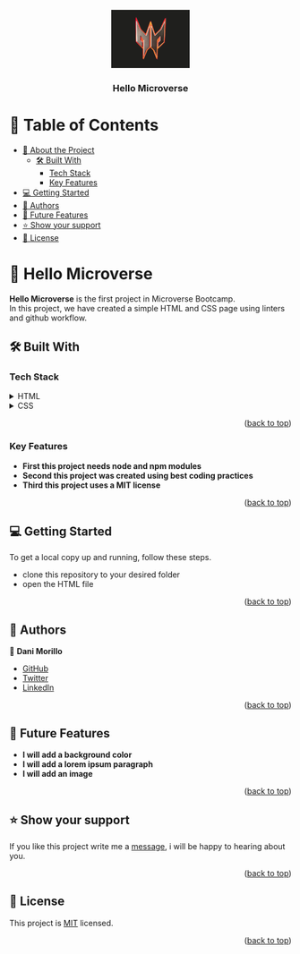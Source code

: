 <a name="readme-top"></a>

<!--
HOW TO USE:
This is an example of how you may give instructions on setting up your project locally.

Modify this file to match your project and remove sections that don't apply.

REQUIRED SECTIONS:
- Table of Contents
- About the Project
  - Built With
  - Live Demo
- Getting Started
- Authors
- Future Features
- Contributing
- Show your support
- Acknowledgements
- License

OPTIONAL SECTIONS:
- FAQ

After you're finished please remove all the comments and instructions!
-->

<div align="center">
  <!-- You are encouraged to replace this logo with your own! Otherwise you can also remove it. -->
  <img src="images/predator2.png" alt="logo" width="140"  height="auto" />
  <br/>

  <h3><b>Hello Microverse</b></h3>

</div>

<!-- TABLE OF CONTENTS -->

# 📗 Table of Contents

- [📖 About the Project](#about-project)
  - [🛠 Built With](#built-with)
    - [Tech Stack](#tech-stack)
    - [Key Features](#key-features)
- [💻 Getting Started](#getting-started)
- [👥 Authors](#authors)
- [🔭 Future Features](#future-features)
- [⭐️ Show your support](#support)
- [📝 License](#license)

<!-- PROJECT DESCRIPTION -->

# 📖 Hello Microverse <a name="about-project"></a>

**Hello Microverse** is the first project in Microverse Bootcamp.  
In this project, we have created a simple HTML and CSS page using linters and github workflow.

## 🛠 Built With <a name="built-with"></a>

### Tech Stack <a name="tech-stack"></a>

<details>
  <summary>HTML</summary>
</details>

<details>
  <summary>CSS</summary>
</details>



<p align="right">(<a href="#readme-top">back to top</a>)</p>

<!-- Features -->

### Key Features <a name="key-features"></a>

- **First this project needs node and npm modules**
- **Second this project was created using best coding practices**
- **Third this project uses a MIT license**

<p align="right">(<a href="#readme-top">back to top</a>)</p>

<!-- GETTING STARTED -->

## 💻 Getting Started <a name="getting-started"></a>


To get a local copy up and running, follow these steps.

- clone this repository to your desired folder
- open the HTML file



<p align="right">(<a href="#readme-top">back to top</a>)</p>

<!-- AUTHORS -->

## 👥 Authors <a name="authors"></a>

👤 **Dani Morillo**

- [GitHub](https://github.com/danifromecuador)
- [Twitter](https://twitter.com/danifromecuador)
- [LinkedIn](https://linkedin.com/in/danifromecuador)

<p align="right">(<a href="#readme-top">back to top</a>)</p>

<!-- FUTURE FEATURES -->

## 🔭 Future Features <a name="future-features"></a>

- **I will add a background color**
- **I will add a lorem ipsum paragraph**
- **I will add an image**

<p align="right">(<a href="#readme-top">back to top</a>)</p>

<!-- SUPPORT -->

## ⭐️ Show your support <a name="support"></a>

If you like this project write me a [message](https://twitter.com/danifromecuador), i will be happy to hearing about you.

<p align="right">(<a href="#readme-top">back to top</a>)</p>

<!-- LICENSE -->

## 📝 License <a name="license"></a>

This project is [MIT](./LICENSE) licensed.


<p align="right">(<a href="#readme-top">back to top</a>)</p>